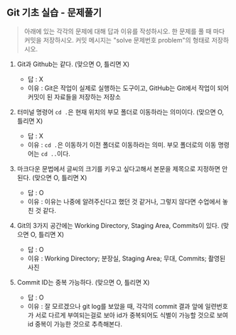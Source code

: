 ## Git 기초 실습 - 문제풀기

> 아래에 있는 각각의 문제에 대해 답과 이유를 작성하시오.
> 한 문제를 풀 때 마다 커밋을 저장하시오. 커밋 메시지는 "solve 문제번호 problem"의 형태로 저장하시오.



1. Git과 Github는 같다. (맞으면 O, 틀리면 X)

   - 답 : X
   - 이유 : Git은 작업이 실제로 실행하는 도구이고, GitHub는 Git에서 작업이 되어 커밋이 된 자료들을 저장하는 저장소 

   

2. 터미널 명령어 `cd .`은 현재 위치의 부모 폴더로 이동하라는 의미이다. (맞으면 O, 틀리면 X)

   - 답 : X
   - 이유 : `cd .`은 이동하기 이전 폴더로 이동하라는 의미. 부모 폴더로의 이동 명령어는 `cd ..`이다.



3. 마크다운 문법에서 글씨의 크기를 키우고 싶다고해서 본문을 제목으로 지정하면 안된다. (맞으면 O, 틀리면 X)
   - 답 : O
   - 이유 : 이유는 나중에 알려주신다고 했던 것 같거나, 그렇지 않다면 수업에서 놓친 것 같다.



4. Git의 3가지 공간에는 Working Directory, Staging Area, Commits이 있다. (맞으면 O, 틀리면 X)
   - 답 : O
   - 이유 : Working Directory; 분장실, Staging Area; 무대, Commits; 촬영된 사진



5. Commit ID는 중복 가능하다. (맞으면 O, 틀리면 X)
   - 답 : O
   - 이유 : 잘 모르겠으나 git log를 보았을 때, 각각의 commit 결과 앞에 일련번호가 서로 다르게 부여되는걸로 보아 id가 중복되어도 식별이 가능할 것으로 보여 id 중복이 가능한 것으로 추측해본다.